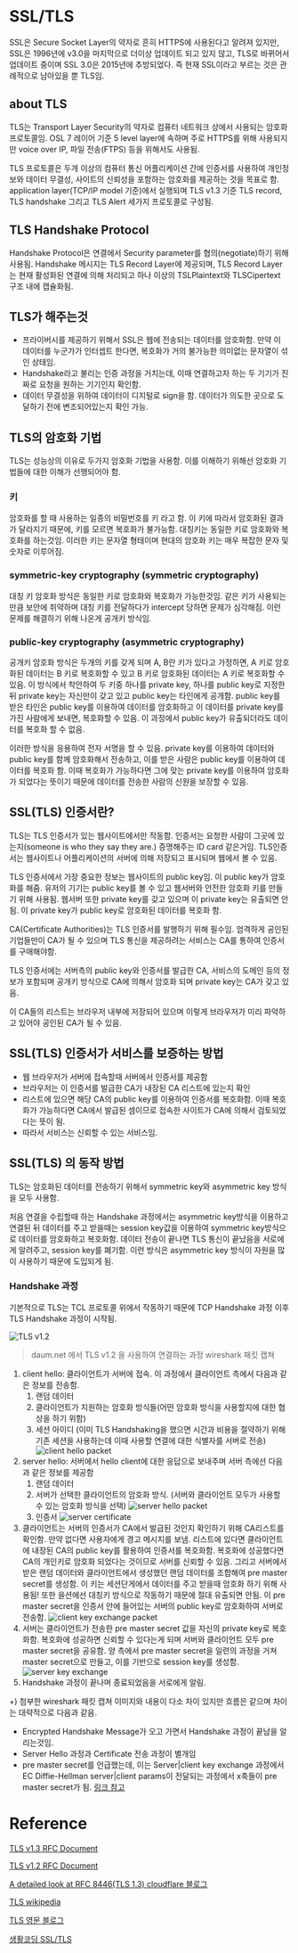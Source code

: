 # SSL/TLS

SSL은 Secure Socket Layer의 약자로 흔히 HTTPS에 사용된다고 알려져 있지만, SSL은 1996년에 v3.0을 마지막으로 더이상 업데이트 되고 있지 않고, TLS로 바뀌어서 업데이트 중이며 SSL 3.0은 2015년에 추방되었다. 즉 현재 SSL이라고 부르는 것은 관례적으로 남아있을 뿐 TLS임.

## about TLS

TLS는 Transport Layer Security의 약자로 컴퓨터 네트워크 상에서 사용되는 암호화 프로토콜임. OSL 7 레이어 기준 5 level layer에 속하며 주로 HTTPS를 위해 사용되지만 voice over IP, 파일 전송(FTPS) 등을 위해서도 사용됨.

TLS 프로토콜은 두개 이상의 컴퓨터 통신 어플리케이션 간에 인증서를 사용하여 개인정보와 데이터 무결성, 사이트의 신뢰성을 포함하는 암호화를 제공하는 것을 목표로 함. application layer(TCP/IP model 기준)에서 실행되며 TLS v1.3 기준 TLS record, TLS handshake 그리고 TLS Alert 세가지 프로토콜로 구성됨.

## TLS Handshake Protocol

Handshake Protocol은 연결에서 Security parameter를 협의(negotiate)하기 위해 사용됨. Handshake 메시지는 TLS Record Layer에 제공되며, TLS Record Layer는 현재 활성화된 연결에 의해 처리되고 하나 이상의 TSLPlaintext와 TLSCipertext 구조 내에 캡슐화됨.

## TLS가 해주는것

- 프라이버시를 제공하기 위해서 SSL은 웹에 전송되는 데이터를 암호화함. 만약 이 데이터를 누군가가 인터셉트 한다면, 복호화가 거의 불가능한 의미없는 문자열이 섞인 상태임.
- Handshake라고 불리는 인증 과정을 거치는데, 이때 연결하고자 하는 두 기기가 진짜로 요청을 원하는 기기인지 확인함.
- 데이터 무결성을 위하여 데이터이 디지털로 sign을 함. 데이터가 의도한 곳으로 도달하기 전에 변조되어있는지 확인 가능.

## TLS의 암호화 기법

TLS는 성능상의 이유로 두가지 암호화 기법을 사용함. 이를 이해하기 위해선 암호화 기법들에 대한 이해가 선행되어야 함.

### 키

암호화를 할 때 사용하는 일종의 비밀번호를 키 라고 함. 이 키에 따라서 암호화된 결과가 달라지기 때문에, 키를 모르면 복호화가 불가능함. 대칭키는 동일한 키로 암호화와 복호화를 하는것임. 이러한 키는 문자열 형태이며 현대의 암호화 키는 매우 복잡한 문자 및 숫자로 이루어짐.

### symmetric-key cryptography (symmetric cryptography)

대칭 키 암호화 방식은 동일한 키로 암호화와 복호화가 가능한것임. 같은 키가 사용되는 만큼 보안에 취약하며 대칭 키를 전달하다가 intercept 당하면 문제가 심각해짐. 이런 문제를 해결하기 위해 나온게 공개키 방식임.

### public-key cryptography (asymmetric cryptography)

공개키 암호화 방식은 두개의 키를 갖게 되며 A, B란 키가 있다고 가정하면, A 키로 암호화된 데이터는 B 키로 복호화할 수 있고 B 키로 암호화된 데이터는 A 키로 복호화할 수 있음. 이 방식에서 착안하여 두 키중 하나를 private key, 하나를 public key로 지정한 뒤 private key는 자신만이 갖고 있고 public key는 타인에게 공개함. public key를 받은 타인은 public key를 이용하여 데이터를 암호화하고 이 데이터를 private key를 가진 사람에게 보내면, 복호화할 수 있음. 이 과정에서 public key가 유출되더라도 데이터를 복호화 할 수 없음.

이러한 방식을 응용하여 전자 서명을 할 수 있음. private key를 이용하여 데이터와 public key를 함께 암호화해서 전송하고, 이를 받은 사람은 public key를 이용하여 데이터를 복호화 함. 이때 복호화가 가능하다면 그에 맞는 private key를 이용하여 암호화가 되었다는 뜻이기 때문에 데이터를 전송한 사람의 신원을 보장할 수 있음.

## SSL(TLS) 인증서란?

TLS는 TLS 인증서가 있는 웹사이트에서만 작동함. 인증서는 요청한 사람이 그곳에 있는지(someone is who they say they are.) 증명해주는 ID card 같은거임. TLS인증서는 웹사이트나 어플리케이션의 서버에 의해 저장되고 표시되며 웹에서 볼 수 있음.

TLS 인증서에서 가장 중요한 정보는 웹사이트의 public key임. 이 public key가 암호화를 해줌. 유저의 기기는 public key를 볼 수 있고 웹서버와 안전한 암호화 키를 만들기 위해 사용됨. 웹서버 또한 private key를 갖고 있으며 이 private key는 유출되면 안됨. 이 private key가 public key로 암호화된 데이터를 복호화 함.

CA(Certificate Authorities)는 TLS 인증서를 발행하기 위해 필수임. 엄격하게 공인된 기업들만이 CA가 될 수 있으며 TLS 통신을 제공하려는 서비스는 CA를 통하여 인증서를 구매해야함.

TLS 인증서에는 서버측의 public key와 인증서를 발급한 CA, 서비스의 도메인 등의 정보가 포함되며 공개키 방식으로 CA에 의해서 암호화 되며 private key는 CA가 갖고 있음.

이 CA들의 리스트는 브라우저 내부에 저장되어 있으며 이렇게 브라우저가 미리 파악하고 있어야 공인된 CA가 될 수 있음.

## SSL(TLS) 인증서가 서비스를 보증하는 방법

- 웹 브라우저가 서버에 접속할때 서버에서 인증서를 제공함
- 브라우저는 이 인증서를 발급한 CA가 내장된 CA 리스트에 있는지 확인
- 리스트에 있으면 해당 CA의 public key를 이용하여 인증서를 복호화함. 이때 복호화가 가능하다면 CA에서 발급된 셈이므로 접속한 사이트가 CA에 의해서 검토되었다는 뜻이 됨.
- 따라서 서비스는 신뢰할 수 있는 서비스임.

## SSL(TLS) 의 동작 방법

TLS는 암호화된 데이터를 전송하기 위해서 symmetric key와 asymmetric key 방식을 모두 사용함.

처음 연결을 수립할때 하는 Handshake 과정에서는 asymmetric key방식을 이용하고 연결된 뒤 데이터를 주고 받을때는 session key값을 이용하여 symmetric key방식으로 데이터를 암호화하고 복호화함. 데이터 전송이 끝나면 TLS 통신이 끝났음을 서로에게 알려주고, session key를 폐기함. 이런 방식은 asymmetric key 방식이 자원을 많이 사용하기 때문에 도입되게 됨.

### Handshake 과정

기본적으로 TLS는 TCL 프로토콜 위에서 작동하기 때문에 TCP Handshake 과정 이후 TLS Handshake 과정이 시작됨.

![TLS v1.2](/image/TLSv1.2.png)
> daum.net 에서 TLS v1.2 을 사용하여 연결하는 과정 wireshark 패킷 캡쳐

1. client hello: 클라이언트가 서버에 접속. 이 과정에서 클라이언트 측에서 다음과 같은 정보를 전송함.
   1. 랜덤 데이터
   2. 클라이언트가 지원하는 암호화 방식들(어떤 암호화 방식을 사용할지에 대한 협상을 하기 위함)
   3. 세션 아이디 (이미 TLS Handshaking을 했으면 시간과 비용을 절약하기 위해 기존 세션을 사용하는데 이때 사용할 연결에 대한 식별자를 서버로 전송)
	![client hello packet](/image/TLSv1.2-client-hello.png)
2. server hello: 서버에서 hello client에 대한 응답으로 보내주며 서버 측에선 다음과 같은 정보를 제공함
   1. 랜덤 데이터
   2. 서버가 선택한 클라이언트의 암호화 방식. (서버와 클라이언트 모두가 사용할 수 있는 암호화 방식을 선택)
	 ![server hello packet](/image/TLSv1.2-server-hello.png)
   3. 인증서
	 ![server certificate](/image/TLSv1.2-server-certificate.png)
3. 클라이언트는 서버의 인증서가 CA에서 발급된 것인지 확인하기 위해 CA리스트를 확인함. 만약 없다면 사용자에게 경고 메시지를 보냄. 리스트에 있다면 클라이언트에 내장된 CA의 public key를 활용하여 인증서를 복호화함. 복호화에 성공했다면 CA의 개인키로 암호화 되었다는 것이므로 서버를 신뢰할 수 있음. 그리고 서버에서 받은 랜덤 데이터와 클라이언트에서 생성했던 랜덤 데이터를 조합해여 pre master secret를 생성함. 이 키는 세션단게에서 데이터를 주고 받을때 암호화 하기 위해 사용됨! 또한 을션에선 대칭키 방식으로 작동하기 때문에 절대 유출되면 안됨. 이 pre master secret을 인증서 안에 들어있는 서버의 public key로 암호화하여 서버로 전송함. 
![client key exchange packet](/image/TLSv1.2-client-key-exchange.png)
4. 서버는 클라이언트가 전송한 pre master secret 값을 자신의 private key로 복호화함. 복호화에 성공하면 신뢰할 수 있다는게 되며 서버와 클라이언트 모두 pre master secret을 공유함. 양 측에서 pre master secret을 일련의 과정을 거쳐 master secret으로 만들고, 이를 기반으로 session key를 생성함. 
![server key exchange](/image/TLSv1.2-server-handshake-msg.png)
5. Handshake 과정이 끝나며 종료되었음을 서로에게 알림.

+) 첨부한 wireshark 패킷 캡쳐 이미지와 내용이 다소 차이 있지만 흐름은 같으며 차이는 대략적으로 다음과 같음.
- Encrypted Handshake Message가 오고 가면서 Handshake 과정이 끝남을 알리는것임.
- Server Hello 과정과 Certificate 전송 과정이 별개임
- pre master secret를 언급했는데, 이는 Server|client key exchange 과정에서 EC Diffie-Hellman server|client params이 전달되는 과정에서 x축들이 pre master secret가 됨. [링크 참고](https://crypto.stackexchange.com/questions/43290/how-is-pre-master-secret-encrypted-when-ecc-is-used)

# Reference

[TLS v1.3 RFC Document](https://datatracker.ietf.org/doc/html/rfc8446)

[TLS v1.2 RFC Document](https://datatracker.ietf.org/doc/html/rfc5246)

[A detailed look at RFC 8446(TLS 1.3) cloudflare 블로그](https://blog.cloudflare.com/rfc-8446-aka-tls-1-3/)

[TLS wikipedia](https://en.wikipedia.org/wiki/Transport_Layer_Security)

[TLS 영문 블로그](https://hpbn.co/transport-layer-security-tls/)

[생활코딩 SSL/TLS](https://opentutorials.org/course/228/4894)
